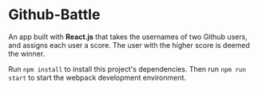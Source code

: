 # Github-Battle

An app built with <b>React.js</b> that takes the usernames of two Github users, and assigns each user a score. The user with the higher score is deemed the winner.

Run <code>npm install</code> to install this project's dependencies.
Then run <code>npm run start</code> to start the webpack development environment.